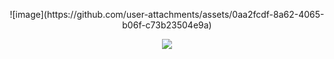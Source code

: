 <p align="center">
![image](https://github.com/user-attachments/assets/0aa2fcdf-8a62-4065-b06f-c73b23504e9a)

<p align="center">

<img src="https://komarev.com/ghpvc/?username=kysouu&color=bab9b5">
